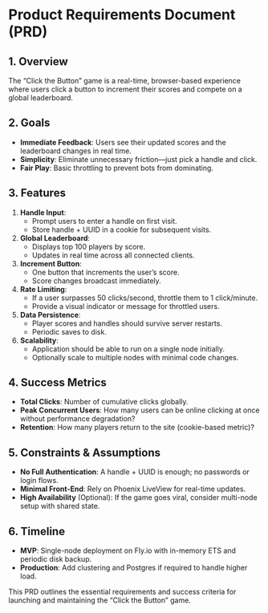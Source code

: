 # Product Requirements Document (PRD)

## 1. Overview

The “Click the Button” game is a real-time, browser-based experience where users click a button to increment their scores and compete on a global leaderboard.

## 2. Goals

- **Immediate Feedback**: Users see their updated scores and the leaderboard changes in real time.
- **Simplicity**: Eliminate unnecessary friction—just pick a handle and click.
- **Fair Play**: Basic throttling to prevent bots from dominating.

## 3. Features

1. **Handle Input**:
   - Prompt users to enter a handle on first visit.
   - Store handle + UUID in a cookie for subsequent visits.
2. **Global Leaderboard**:
   - Displays top 100 players by score.
   - Updates in real time across all connected clients.
3. **Increment Button**:
   - One button that increments the user’s score.
   - Score changes broadcast immediately.
4. **Rate Limiting**:
   - If a user surpasses 50 clicks/second, throttle them to 1 click/minute.
   - Provide a visual indicator or message for throttled users.
5. **Data Persistence**:
   - Player scores and handles should survive server restarts.
   - Periodic saves to disk.
6. **Scalability**:
   - Application should be able to run on a single node initially.
   - Optionally scale to multiple nodes with minimal code changes.

## 4. Success Metrics

- **Total Clicks**: Number of cumulative clicks globally.
- **Peak Concurrent Users**: How many users can be online clicking at once without performance degradation?
- **Retention**: How many players return to the site (cookie-based metric)?

## 5. Constraints & Assumptions

- **No Full Authentication**: A handle + UUID is enough; no passwords or login flows.
- **Minimal Front-End**: Rely on Phoenix LiveView for real-time updates.
- **High Availability** (Optional): If the game goes viral, consider multi-node setup with shared state.

## 6. Timeline

- **MVP**: Single-node deployment on Fly.io with in-memory ETS and periodic disk backup.
- **Production**: Add clustering and Postgres if required to handle higher load.

This PRD outlines the essential requirements and success criteria for launching and maintaining the “Click the Button” game.
